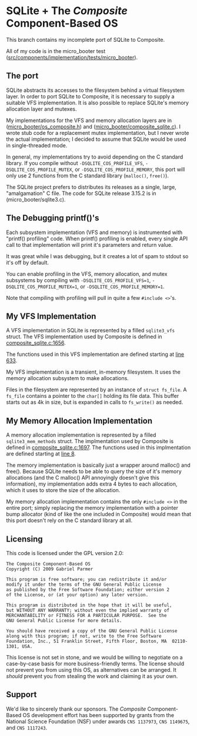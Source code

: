 SQLite + The _Composite_ Component-Based OS
===========================================

This branch contains my incomplete port of SQLite to Composite.

All of my code is in the micro_booter test ([src/components/implementation/tests/micro_booter](https://github.com/mrdude/composite/tree/sqlite/src/components/implementation/tests/micro_booter)).

The port
--------

SQLite abstracts its accesses to the filesystem behind a virtual
filesystem layer. In order to port SQLite to Composite, it is
necessary to supply a suitable VFS implementation. It is also possible
to replace SQLite's memory allocation layer and mutexes.

My implementations for the VFS and memory allocation layers are
in ([micro_booter/os_composite.h](https://github.com/mrdude/composite/blob/sqlite/src/components/implementation/tests/micro_booter/os_composite.h))
and ([micro_booter/composite_sqlite.c](https://github.com/mrdude/composite/blob/sqlite/src/components/implementation/tests/micro_booter/composite_sqlite.c)).
I wrote stub code for a replacement mutex implementation, but I never
wrote the actual implementation; I decided to assume that SQLite would
be used in single-threaded mode.

In general, my implementations try to avoid depending on the C standard library.
If you compile without `-DSQLITE_COS_PROFILE_VFS`, `-DSQLITE_COS_PROFILE_MUTEX`, or `-DSQLITE_COS_PROFILE_MEMORY`,
this port will only use 2 functions from the C standard library (`malloc()`, `free()`).

The SQLite project prefers to distributes its releases as a single, large, "amalgamation" C file.
The code for SQLite release 3.15.2 is in (micro_booter/sqlite3.c).

The Debugging printf()'s
------------------------
Each subsystem implementation (VFS and memory) is instrumented with "printf() profiling" code.
When printf() profiling is enabled, every single API call to that implementation will print
it's parameters and return value.

It was great while I was debugging, but it creates a lot of spam to stdout so it's off by default.

You can enable profiling in the VFS, memory allocation, and mutex subsystems by compiling
with `-DSQLITE_COS_PROFILE_VFS=1`, `-DSQLITE_COS_PROFILE_MUTEX=1`, or `-DSQLITE_COS_PROFILE_MEMORY=1`.

Note that compiling with profiling will pull in quite a few `#include <>`'s.

My VFS Implementation
---------------------

A VFS implementation in SQLite is represented by a filled `sqlite3_vfs` struct.
The VFS implementation used by Composite is defined in
[composite_sqlite.c:1656](https://github.com/mrdude/composite/blob/sqlite/src/components/implementation/tests/micro_booter/composite_sqlite.c#L1656).

The functions used in this VFS implementation are defined starting at
[line 633](https://github.com/mrdude/composite/blob/sqlite/src/components/implementation/tests/micro_booter/composite_sqlite.c#L633).

My VFS implementation is a transient, in-memory filesystem. It uses the memory
allocation subsystem to make allocations.

Files in the filesystem are represented by an instance of `struct fs_file`. A
`fs_file` contains a pointer to the `char[]` holding its file data. This buffer
starts out as 4k in size, but is expanded in calls to `fs_write()` as needed. 

My Memory Allocation Implementation
-----------------------------------

A memory allocation implementation is represented by a filled `sqlite3_mem_methods` struct.
The implmentation used by Composite is defined in
[composite_sqlite.c:1697](https://github.com/mrdude/composite/blob/sqlite/src/components/implementation/tests/micro_booter/composite_sqlite.c#L1697).
The functions used in this implmentation are defined starting at
[line 8](https://github.com/mrdude/composite/blob/sqlite/src/components/implementation/tests/micro_booter/composite_sqlite.c#L8).

The memory implementation is basically just a wrapper around malloc() and free().
Because SQLite needs to be able to query the size of it's memory allocations
(and the C malloc() API annoyingly doesn't give this information), my implementation
adds extra 4 bytes to each allocation, which it uses to store the size of the allocation.

My memory allocation implementation contains the only `#include <>` in the entire port;
simply replacing the memory implementation with a pointer bump allocator (kind of like
the one included in Composite) would mean that this port doesn't rely on the C standard
library at all.

Licensing
---------

This code is licensed under the GPL version 2.0:

```
The Composite Component-Based OS
Copyright (C) 2009 Gabriel Parmer

This program is free software; you can redistribute it and/or
modify it under the terms of the GNU General Public License
as published by the Free Software Foundation; either version 2
of the License, or (at your option) any later version.

This program is distributed in the hope that it will be useful,
but WITHOUT ANY WARRANTY; without even the implied warranty of
MERCHANTABILITY or FITNESS FOR A PARTICULAR PURPOSE.  See the
GNU General Public License for more details.

You should have received a copy of the GNU General Public License
along with this program; if not, write to the Free Software
Foundation, Inc., 51 Franklin Street, Fifth Floor, Boston, MA  02110-1301, USA.
```

This license is not set in stone, and we would be willing to negotiate
on a case-by-case basis for more business-friendly terms.  The license
should not prevent you from using this OS, as alternatives can be
arranged.  It _should_ prevent you from stealing the work and claiming
it as your own.

Support
-------

We'd like to sincerely thank our sponsors.  The _Composite_
Component-Based OS development effort has been supported by grants
from the National Science Foundation (NSF) under awards `CNS 1137973`,
`CNS 1149675`, and `CNS 1117243`.
